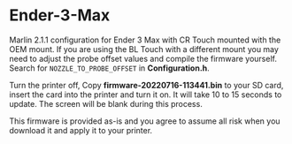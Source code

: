# Ender-3-Max
Marlin 2.1.1 configuration for Ender 3 Max with CR Touch mounted with the OEM mount. If you are using the BL Touch with a different mount you may need to adjust the probe offset values and compile the firmware yourself. Search for `NOZZLE_TO_PROBE_OFFSET` in **Configuration.h**.

Turn the printer off, Copy **firmware-20220716-113441.bin** to your SD card, insert the card into the printer and turn it on. It will take 10 to 15 seconds to update. The screen will be blank during this process.

This firmware is provided as-is and you agree to assume all risk when you download it and apply it to your printer.
